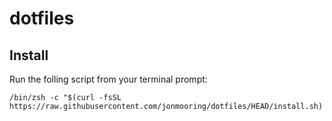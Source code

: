 # dotfiles

## Install

Run the folling script from your terminal prompt:

```
/bin/zsh -c "$(curl -fsSL https://raw.githubusercontent.com/jonmooring/dotfiles/HEAD/install.sh)
```
